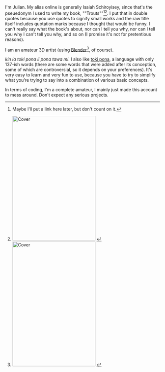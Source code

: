 I'm Julian. My alias online is generally Isaiah Schiroyisey, since that's the pseuedonym I used to write my book, ""Trouts""[^1][^2]. I put that in double quotes because you use quotes to signify small works and the raw title itself includes quotation marks because I thought that would be funny. I can't really say what the book's about, nor can I tell you why, nor can I tell you why I can't tell you why, and so on (I promise it's not for pretentious reasons).

I am an amateur 3D artist (using [Blender](https://www.blender.org/)[^2], of course).

*kin la toki pona li pona tawa mi*. I also like [toki pona](https://tokipona.org/), a language with only 137-ish words (there are some words that were added after its conception, some of which are controversial, so it depends on your preferences). It's very easy to learn and very fun to use, because you have to try to simplify what you're trying to say into a combination of various basic concepts.

In terms of coding, I'm a complete amateur, I mainly just made this account to mess around. Don't expect any serious projects.

[^1]: Maybe I'll put a link here later, but don't count on it.
[^2]: <img width="270" height="405" alt="Cover" src="https://github.com/user-attachments/assets/86527f08-5b05-488d-8d8d-e33d3d56ae47" />
